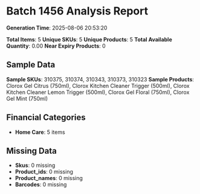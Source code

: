 # Batch 1456 Analysis Report

**Generation Time**: 2025-08-06 20:53:20

**Total Items**: 5
**Unique SKUs**: 5
**Unique Products**: 5
**Total Available Quantity**: 0.00
**Near Expiry Products**: 0

## Sample Data
**Sample SKUs**: 310375, 310374, 310343, 310373, 310323
**Sample Products**: Clorox Gel Citrus (750ml), Clorox Kitchen Cleaner Trigger (500ml), Clorox Kitchen Cleaner Lemon Trigger (500ml), Clorox Gel Floral (750ml), Clorox Gel Mint (750ml)

## Financial Categories
- **Home Care**: 5 items

## Missing Data
- **Skus**: 0 missing
- **Product_ids**: 0 missing
- **Product_names**: 0 missing
- **Barcodes**: 0 missing
